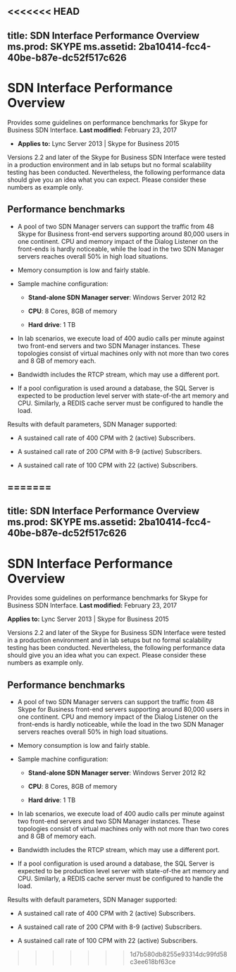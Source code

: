 <<<<<<< HEAD
---
title: SDN Interface Performance Overview
ms.prod: SKYPE
ms.assetid: 2ba10414-fcc4-40be-b87e-dc52f517c626
---


# SDN Interface Performance Overview
Provides some guidelines on performance benchmarks for Skype for Business SDN Interface.
 **Last modified:** February 23, 2017
  
    
    

 * **Applies to:** Lync Server 2013 | Skype for Business 2015
 
Versions 2.2 and later of the Skype for Business SDN Interface were tested in a production environment and in lab setups but no formal scalability testing has been conducted. Nevertheless, the following performance data should give you an idea what you can expect. Please consider these numbers as example only.
  
    
    


## Performance benchmarks


- A pool of two SDN Manager servers can support the traffic from 48 Skype for Business front-end servers supporting around 80,000 users in one continent. CPU and memory impact of the Dialog Listener on the front-ends is hardly noticeable, while the load in the two SDN Manager servers reaches overall 50% in high load situations.
    
  
- Memory consumption is low and fairly stable.
    
  
- Sample machine configuration:
    
  - **Stand-alone SDN Manager server**: Windows Server 2012 R2
    
  
  - **CPU**: 8 Cores, 8GB of memory
    
  
  - **Hard drive**: 1 TB
    
  
- In lab scenarios, we execute load of 400 audio calls per minute against two front-end servers and two SDN Manager instances. These topologies consist of virtual machines only with not more than two cores and 8 GB of memory each.
    
  
- Bandwidth includes the RTCP stream, which may use a different port.
    
  
- If a pool configuration is used around a database, the SQL Server is expected to be production level server with state-of-the art memory and CPU. Similarly, a REDIS cache server must be configured to handle the load.
    
  
Results with default parameters, SDN Manager supported: 
  
    
    

- A sustained call rate of 400 CPM with 2 (active) Subscribers.
    
  
- A sustained call rate of 200 CPM with 8-9 (active) Subscribers.
    
  
- A sustained call rate of 100 CPM with 22 (active) Subscribers.
    
  

=======
---
title: SDN Interface Performance Overview
ms.prod: SKYPE
ms.assetid: 2ba10414-fcc4-40be-b87e-dc52f517c626
---


# SDN Interface Performance Overview
Provides some guidelines on performance benchmarks for Skype for Business SDN Interface.
 **Last modified:** February 23, 2017
  
    
    

**Applies to:** Lync Server 2013 | Skype for Business 2015
 
Versions 2.2 and later of the Skype for Business SDN Interface were tested in a production environment and in lab setups but no formal scalability testing has been conducted. Nevertheless, the following performance data should give you an idea what you can expect. Please consider these numbers as example only.
  
    
    


## Performance benchmarks


- A pool of two SDN Manager servers can support the traffic from 48 Skype for Business front-end servers supporting around 80,000 users in one continent. CPU and memory impact of the Dialog Listener on the front-ends is hardly noticeable, while the load in the two SDN Manager servers reaches overall 50% in high load situations.
    
  
- Memory consumption is low and fairly stable.
    
  
- Sample machine configuration:
    
  - **Stand-alone SDN Manager server**: Windows Server 2012 R2
    
  
  - **CPU**: 8 Cores, 8GB of memory
    
  
  - **Hard drive**: 1 TB
    
  
- In lab scenarios, we execute load of 400 audio calls per minute against two front-end servers and two SDN Manager instances. These topologies consist of virtual machines only with not more than two cores and 8 GB of memory each.
    
  
- Bandwidth includes the RTCP stream, which may use a different port.
    
  
- If a pool configuration is used around a database, the SQL Server is expected to be production level server with state-of-the art memory and CPU. Similarly, a REDIS cache server must be configured to handle the load.
    
  
Results with default parameters, SDN Manager supported: 
  
    
    

- A sustained call rate of 400 CPM with 2 (active) Subscribers.
    
  
- A sustained call rate of 200 CPM with 8-9 (active) Subscribers.
    
  
- A sustained call rate of 100 CPM with 22 (active) Subscribers.
    
  

>>>>>>> 1d7b580db8255e93314dc99fd58c3ee618bf63ce
